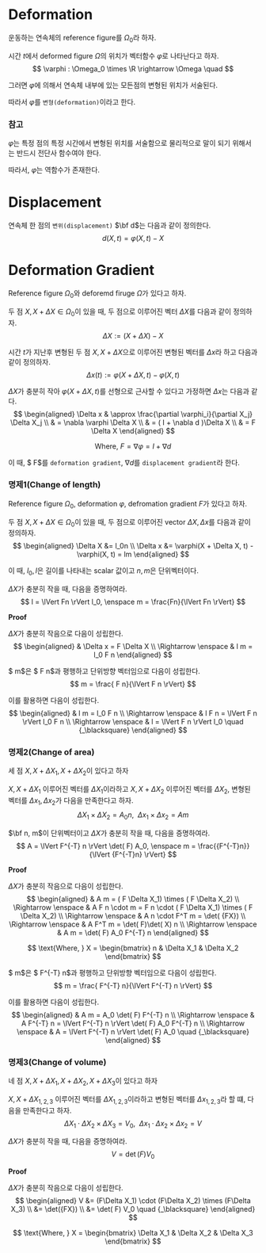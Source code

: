 # Deformation
운동하는 연속체의 reference figure를 $\Omega_0$라 하자.

시간 $t$에서 deformed figure $\Omega$의 위치가 벡터함수 $\varphi$로 나타난다고 하자.
$$ \varphi : \Omega_0 \times \R \rightarrow \Omega \quad  $$

그러면 $\varphi$에 의해서 연속체 내부에 있는 모든점의 변형된 위치가 서술된다. 

따라서 $\varphi$를 `변형(deformation)`이라고 한다.

### 참고
$\varphi$는 특정 점의 특정 시간에서 변형된 위치를 서술함으로 물리적으로 말이 되기 위해서는 반드시 전단사 함수여야 한다.

따라서, $\varphi$는 역함수가 존재한다.

# Displacement 
연속체 한 점의 `변위(displacement)` $\bf d$는 다음과 같이 정의한다.
$$  d(X, t) = \varphi(X, t) - X $$

# Deformation Gradient
Reference figure $\Omega_0$와 deforemd firuge $\Omega$가 있다고 하자.

두 점 $X, X + \Delta X \in \Omega_0$이 있을 때, 두 점으로 이루어진 벡터 $\Delta X$를 다음과 같이 정의하자.
$$ \Delta X := (X + \Delta X) - X $$

시간 $t$가 지난후 변형된 두 점 $X, X + \Delta X$으로 이루어진 변형된 벡터를 $\Delta  x$라 하고 다음과 같이 정의하자.
$$ \Delta  x(t) := \varphi(X + \Delta X, t) - \varphi(X,t) $$

$\Delta X$가 충분히 작아 $\varphi (X + \Delta X, t)$를 선형으로 근사할 수 있다고 가정하면 $\Delta  x$는 다음과 같다.
$$ \begin{aligned} \Delta  x & \approx \frac{\partial \varphi_i}{\partial X_j} \Delta X_j \\ & = \nabla \varphi \Delta X \\ & =  ( I + \nabla  d )\Delta X \\ & =  F \Delta X \end{aligned} $$

$$ \text{Where, }  F = \nabla \varphi =  I + \nabla  d $$

이 때, $ F$를 `deformation gradient`, $\nabla  d$를 `displacement gradient`라 한다.


### 명제1(Change of length)
Reference figure $\Omega_0$, deformation $\varphi$, defromation gradient $F$가 있다고 하자.

두 점 $X, X + \Delta X \in \Omega_0$이 있을 때, 두 점으로 이루어진 vector $\Delta X, \Delta x$를 다음과 같이 정의하자.
$$ \begin{aligned} \Delta X &= l_0n  \\ \Delta x &= \varphi(X + \Delta X, t) - \varphi(X, t) = lm \end{aligned} $$

이 때, $l_0, l$은 길이를 나타내는 scalar 값이고 $n,m$은 단위벡터이다.

 $\Delta X$가 충분히 작을 때, 다음을 증명하여라.
$$ l = \lVert Fn \rVert l_0, \enspace m = \frac{Fn}{\lVert Fn \rVert} $$

**Proof**

$\Delta X$가 충분히 작음으로 다음이 성립한다.
$$ \begin{aligned} & \Delta  x =  F \Delta X \\ \Rightarrow \enspace &  l  m = l_0  F  n \end{aligned} $$

$ m$은 $ F  n$과 평행하고 단위방향 벡터임으로 다음이 성립한다.
$$  m = \frac{ F  n}{\lVert  F  n \rVert} $$

이를 활용하면 다음이 성립한다.
$$ \begin{aligned} & l  m = l_0  F  n \\ \Rightarrow \enspace & l  F  n = \lVert  F  n \rVert l_0  F  n \\ \Rightarrow \enspace & l = \lVert  F  n \rVert l_0 \quad {_\blacksquare} \end{aligned} $$

### 명제2(Change of area)
세 점 $X, X + \Delta X_1, X + \Delta X_2$이 있다고 하자

$X, X + \Delta X_1$ 이루어진 벡터를 $\Delta X_1$이라하고 $X, X + \Delta X_2$ 이루어진 벡터를 $\Delta X_2$, 변형된 벡터를 $\Delta x_1, \Delta x_2$가 다음을 만족한다고 하자.
$$ \Delta X_1 \times \Delta X_2 = A_0  n, \enspace \Delta  x_1 \times \Delta  x_2 = A  m$$

$\bf n, m$이 단위벡터이고 $\Delta X$가 충분히 작을 때, 다음을 증명하여라.
$$ A = \lVert  F^{-T}  n \rVert \det( F) A_0, \enspace  m = \frac{{F^{-T}n}}{\lVert {F^{-T}n} \rVert} $$

**Proof**

$\Delta X$가 충분히 작음으로 다음이 성립한다.
$$ \begin{aligned} & A  m = ( F \Delta X_1) \times ( F \Delta X_2) \\ \Rightarrow \enspace &  A  F  n \cdot   m =  F  n \cdot ( F \Delta X_1) \times ( F \Delta X_2) \\ \Rightarrow \enspace &  A  n \cdot  F^T  m = \det(  {FX}) \\ \Rightarrow \enspace &  A   F^T  m = \det( F)\det( X)  n \\ \Rightarrow \enspace &  A   m = \det( F) A_0  F^{-T}  n \end{aligned} $$

$$ \text{Where, }  X = \begin{bmatrix}  n & \Delta X_1 & \Delta X_2 \end{bmatrix} $$

$ m$은 $ F^{-T}  n$과 평행하고 단위방향 벡터임으로 다음이 성립한다.
$$  m = \frac{ F^{-T}  n}{\lVert  F^{-T}  n \rVert} $$

이를 활용하면 다음이 성립한다.
$$ \begin{aligned} &  A  m = A_0 \det( F)  F^{-T}  n \\ \Rightarrow \enspace & A  F^{-T}  n = \lVert  F^{-T}  n \rVert \det( F) A_0  F^{-T}  n \\ \Rightarrow \enspace & A = \lVert  F^{-T}  n \rVert \det( F) A_0 \quad {_\blacksquare} \end{aligned} $$

### 명제3(Change of volume)
네 점 $X, X + \Delta X_1, X + \Delta X_2, X + \Delta X_3$이 있다고 하자

$X, X + \Delta X_{1,2,3}$ 이루어진 벡터를 $\Delta X_{1,2,3}$이라하고 변형된 벡터를 $\Delta x_{1,2,3}$라 할 떄, 다음을 만족한다고 하자.
$$ \Delta X_1 \cdot \Delta X_2 \times \Delta X_3 = V_0 , \enspace \Delta  x_1 \cdot \Delta  x_2 \times \Delta  x_2 = V$$

$\Delta X$가 충분히 작을 때, 다음을 증명하여라.
$$ V = \det( F) V_0 $$

**Proof**

$\Delta X$가 충분히 작음으로 다음이 성립한다.
$$ \begin{aligned} V &= (F\Delta X_1) \cdot (F\Delta X_2) \times (F\Delta X_3) \\ &=  \det({FX}) \\ &= \det( F) V_0 \quad {_\blacksquare} \end{aligned} $$

$$ \text{Where, }  X = \begin{bmatrix} \Delta X_1 & \Delta X_2 & \Delta X_3 \end{bmatrix} $$